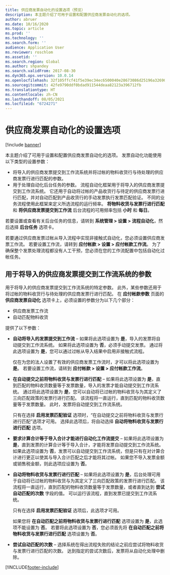 ```yaml
---
title: 供应商发票自动化的设置选项（预览）
description: 本主题介绍了可用于设置和配置供应商发票自动化的选项。
author: abruer
ms.date: 10/16/2020
ms.topic: article
ms.prod: ''
ms.technology: ''
ms.search.form: ''
audience: Application User
ms.reviewer: roschlom
ms.assetid: ''
ms.search.region: Global
ms.author: shpandey
ms.search.validFrom: 2017-08-30
ms.dyn365.ops.version: 10.0.14
ms.openlocfilehash: 32f105ffcf41f5e39ec34ec6500040e28673086d25196a32690975ee0234ab43
ms.sourcegitcommit: 42fe9790ddf0bdad911544deaa82123a396712fb
ms.translationtype: HT
ms.contentlocale: zh-CN
ms.lasthandoff: 08/05/2021
ms.locfileid: "6724271"
---
```

# <a name="setup-options-for-vendor-invoice-automation"></a>供应商发票自动化的设置选项

[!include [banner](../includes/banner.md)]

本主题介绍了可用于设置和配置供应商发票自动化的选项。 发票自动化功能使用以下类型的设置参数：

- 将导入的供应商发票提交到工作流系统并将过帐的物料收货行与待处理的供应商发票行进行匹配的参数。
- 用于处理自动化后台任务的参数。 流程自动化框架用于将导入的供应商发票提交到工作流系统。 它还用于自动将过帐的产品收货行与待定的供应商发票行进行匹配，并对自动匹配到产品收货行的手动发票执行发票匹配验证。 不同的业务流程使用此框架来定义所选流程的运行频率。 **将物料收货与发票行进行匹配** 和 **将供应商发票提交到工作流** 后台流程的可用频率包括 **小时** 和 **每日**。

若要设置或查看有关后台任务的信息，请转到 **系统管理 \> 设置 \> 流程自动化**，然后选择 **后台任务** 选项卡。

若要通过供应商发票过帐从导入流程中实现非接触式自动化，您必须设置供应商发票工作流。 若要设置工作流，请转到 **应付帐款 > 设置 > 应付帐款工作流**。 为了确保整个发票处理流程都没有人工干预，您必须在您的工作流配置中包括自动化过帐任务。

## <a name="parameters-for-submitting-imported-vendor-invoices-to-the-workflow-system"></a>用于将导入的供应商发票提交到工作流系统的参数

用于将导入的供应商发票提交到工作流系统的特定参数。 此外，某些参数还用于将过帐的物料收货行与待处理的供应商发票行进行匹配。 在 **应付帐款参数** 页面的 **供应商发票自动化** 选项卡上，必须设置的参数分为以下几个部分：

- 供应商发票工作流
- 自动匹配物料收货

提供了以下参数：

- **自动将导入的发票提交到工作流** – 如果将此选项设置为 **是**，导入的发票将自动提交到工作流系统。 如果将此选项设置为 **否**，必须手动提交发票。 通过将此选项设置为 **是**，您可以通过过帐从导入结果中启用非接触式流程。

    仅在为您的法人设置了有效的供应商发票工作流时，才可以将此选项设置为 **是**。 若要设置工作流，请转到 **应付帐款 \> 设置 \> 应付帐款工作流**。

- **在自动提交之前将物料收货与发票行进行匹配** – 如果将此选项设置为 **是**，直到匹配的物料收货数量等于发票数量，导入的发票才能自动提交到工作流系统。 通过将此选项设置为 **是**，您可以自动将已过帐的物料收货与为其定义了三向匹配政策的发票行进行匹配。 该流程将一直运行，直到匹配的物料收货数量等于发票数量。 此时，发票将自动提交到工作流系统。

    只有在选择 **启用发票匹配验证** 选项时，“在自动提交之前将物料收货与发票行进行匹配”选项才可用。 选择此选项后，将自动选择 **自动将物料收货与发票行进行匹配** 选项。

- **要求计算合计等于导入合计才能进行自动化工作流提交** – 如果将此选项设置为 **是**，直到发票的计算合计等于导入合计，才能将发票自动提交到工作流系统。 如果此选项设置为 **否**，发票可以自动提交到工作流系统，但是只有在对计算合计进行更正以使其与导入合计匹配之后才能将其过帐。 如果您不导入发票金额或销售税金额，则此选项应设置为 **否**。
- **自动将物料收货与发票行进行匹配** – 如果将此选项设置为 **是**，后台处理可用于自动将已过帐的物料收货与为其定义了三向匹配政策的发票行进行匹配。 该流程将一直运行，直到匹配的物料收货数量等于发票数量，或者直到达到 **尝试自动匹配的次数** 字段的值。 可以运行该流程，直到发票已提交到工作流系统。

    只有在选择 **启用发票匹配验证** 选项后，此选项才可用。

    如果您将 **在自动匹配之前将物料收货与发票行进行匹配** 选项设置为 **是**，此选项不能设置为 **否**。 若要将此选项设置为 **否**，您必须首先将 **在自动匹配之前将物料收货与发票行进行匹配** 选项设置为 **否**。

- **尝试自动匹配的次数** – 选择系统在得出流程失败的结论之前应尝试将物料收货与发票行进行匹配的次数。 达到指定的尝试次数后，发票将从自动化处理中删除。



[!INCLUDE[footer-include](../../includes/footer-banner.md)]